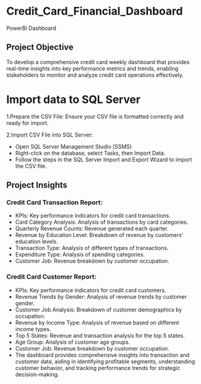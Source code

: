 # Credit_Card_Financial_Dashboard
PowerBi Dashboard

## Project Objective
To develop a comprehensive credit
card weekly dashboard that
provides real-time insights into key
performance metrics and trends,
enabling stakeholders to monitor
and analyze credit card operations
effectively.

# Import data to SQL Server
1.Prepare the CSV File: Ensure your CSV file is formatted correctly and ready for import.

2.Import CSV File into SQL Server:
 * Open SQL Server Management Studio (SSMS)
 * Right-click on the database, select Tasks, then Import Data.
 * Follow the steps in the SQL Server Import and Export Wizard to import the CSV file.

## Project Insights
### Credit Card Transaction Report:

* KPIs: Key performance indicators for credit card transactions.
* Card Category Analysis: Analysis of transactions by card categories.
* Quarterly Revenue Counts: Revenue generated each quarter.
* Revenue by Education Level: Breakdown of revenue by customers' education levels.
* Transaction Type: Analysis of different types of transactions.
* Expenditure Type: Analysis of spending categories.
* Customer Job: Revenue breakdown by customer occupation.
  
### Credit Card Customer Report:

* KPIs: Key performance indicators for credit card customers.
* Revenue Trends by Gender: Analysis of revenue trends by customer gender.
* Customer Job Analysis: Breakdown of customer demographics by occupation.
* Revenue by Income Type: Analysis of revenue based on different income types.
* Top 5 States: Revenue and transaction analysis for the top 5 states.
* Age Group: Analysis of customer age groups.
* Customer Job: Revenue breakdown by customer occupation.
* The dashboard provides comprehensive insights into transaction and customer data, aiding in identifying profitable segments, understanding customer behavior, and tracking 
performance trends for strategic decision-making.
